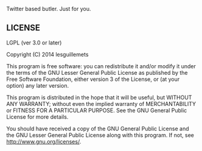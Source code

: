 Twitter based butler. Just for you.

## LICENSE
LGPL (ver 3.0 or later)

Copyright (C) 2014  lesguillemets

This program is free software: you can redistribute it and/or modify
it under the terms of the GNU Lesser General Public License as
published by the Free Software Foundation, either version 3 of the
License, or (at your option) any later version.

This program is distributed in the hope that it will be useful,
but WITHOUT ANY WARRANTY; without even the implied warranty of
MERCHANTABILITY or FITNESS FOR A PARTICULAR PURPOSE.  See the
GNU General Public License for more details.

You should have received a copy of the GNU General Public License
and the GNU Lesser General Public License along with this program.
If not, see <http://www.gnu.org/licenses/>.
